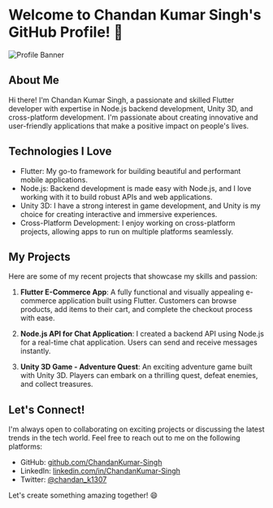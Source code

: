 # Welcome to Chandan Kumar Singh's GitHub Profile! 🚀

![Profile Banner](https://avatars.githubusercontent.com/u/91355859?v=4)

## About Me

Hi there! I'm Chandan Kumar Singh, a passionate and skilled Flutter developer with expertise in Node.js backend development, Unity 3D, and cross-platform development. I'm passionate about creating innovative and user-friendly applications that make a positive impact on people's lives.

## Technologies I Love

- Flutter: My go-to framework for building beautiful and performant mobile applications.
- Node.js: Backend development is made easy with Node.js, and I love working with it to build robust APIs and web applications.
- Unity 3D: I have a strong interest in game development, and Unity is my choice for creating interactive and immersive experiences.
- Cross-Platform Development: I enjoy working on cross-platform projects, allowing apps to run on multiple platforms seamlessly.

## My Projects

Here are some of my recent projects that showcase my skills and passion:

1. **Flutter E-Commerce App**: A fully functional and visually appealing e-commerce application built using Flutter. Customers can browse products, add items to their cart, and complete the checkout process with ease.

2. **Node.js API for Chat Application**: I created a backend API using Node.js for a real-time chat application. Users can send and receive messages instantly.

3. **Unity 3D Game - Adventure Quest**: An exciting adventure game built with Unity 3D. Players can embark on a thrilling quest, defeat enemies, and collect treasures.

## Let's Connect!

I'm always open to collaborating on exciting projects or discussing the latest trends in the tech world. Feel free to reach out to me on the following platforms:

- GitHub: [github.com/ChandanKumar-Singh](https://github.com/ChandanKumar-Singh)
- LinkedIn: [linkedin.com/in/ChandanKumar-Singh](https://www.linkedin.com/in/ChandanKumar-Singh)
- Twitter: [@chandan_k1307](https://twitter.com/chandan_k1307)

Let's create something amazing together! 😄

